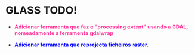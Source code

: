 GLASS TODO!
=========================================================================================

* **<span style="color:#ff3399">Adicionar ferramenta que faz o "processing extent" usando a GDAL, nomeadamente a ferramenta gdalwrap</span>**


* **<span style="color:blue">Adicionar ferramenta que reprojecta ficheiros raster.</span>**